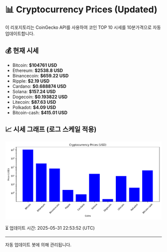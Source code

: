 
# 📊 Cryptocurrency Prices (Updated)

이 리포지토리는 CoinGecko API를 사용하여 코인 TOP 10 시세를 10분가격으로 자동 업데이트합니다.

## 💰 현재 시세
- Bitcoin: **$104761 USD**
- Ethereum: **$2538.8 USD**
- Binancecoin: **$659.22 USD**
- Ripple: **$2.19 USD**
- Cardano: **$0.688874 USD**
- Solana: **$157.24 USD**
- Dogecoin: **$0.193822 USD**
- Litecoin: **$87.63 USD**
- Polkadot: **$4.09 USD**
- Bitcoin-cash: **$415.01 USD**

## 📈 시세 그래프 (로그 스케일 적용)
![Crypto Prices](crypto_prices.png)

⏳ 업데이트 시간: 2025-05-31 22:53:52 (UTC)

---
자동 업데이트 봇에 의해 관리됩니다.
